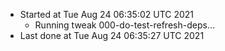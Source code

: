  - Started at Tue Aug 24 06:35:02 UTC 2021
    - Running tweak 000-do-test-refresh-deps...
  - Last done at Tue Aug 24 06:35:27 UTC 2021
